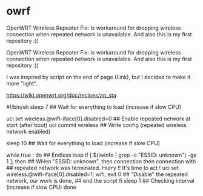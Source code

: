 # owrf
OpenWRT Wireless Repeater Fix: Is workaround for dropping wireless connection when repeated network is unavailable. And also this is my first repository :))

OpenWRT Wireless Repeater Fix: Is workaround for dropping wireless connection when repeated network is unavailable. And also this is my first repository :))

I was inspired by script on the end of page (Link), but I decided to make it more "light".

https://wiki.openwrt.org/doc/recipes/ap_sta

#!/bin/sh
sleep 7 ## Wait for everything to load (increase if slow CPU)

uci set wireless.@wifi-iface[0].disabled=0 ## Enable repeated network at start (after boot)
uci commit wireless ## Write config (repeated wireless network enabled)

sleep 10            ## Wait for everything to load (increase if slow CPU)

while true ; do     ## Endless loop
	if [ $(iwinfo | grep -c "ESSID: unknown") -ge 1 ]; then   ## WHen "ESSID: unknown", then connection then connection with
	                                                          ## repeated network was terminated. Hurry !! It's time to act !
	uci set wireless.@wifi-iface[0].disabled=1; wifi; exit 0  ## "Disable" the repeated network, our work is done,
	                                                          ## end the script
	fi
	sleep 1 ## Checking interval (increase if slow CPU)
done
